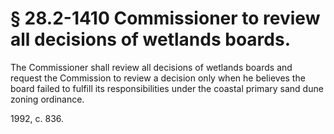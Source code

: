# § 28.2-1410 Commissioner to review all decisions of wetlands boards.

<p>The Commissioner shall review all decisions of wetlands boards and request the Commission to review a decision only when he believes the board failed to fulfill its responsibilities under the coastal primary sand dune zoning ordinance.</p><p>1992, c. 836.</p>